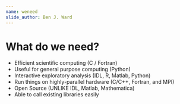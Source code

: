 ```yaml
---
name: weneed
slide_author: Ben J. Ward
---
```

# What do we need?

- Efficient scientific computing (C / Fortran)
- Useful for general purpose computing (Python)
- Interactive exploratory analysis (IDL, R, Matlab, Python)
- Run things on highly-parallel hardware (C/C++, Fortran, and MPI)
- Open Source (UNLIKE IDL, Matlab, Mathematica)
- Able to call existing libraries easily
